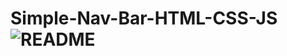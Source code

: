 # Simple-Nav-Bar-HTML-CSS-JS![README](https://user-images.githubusercontent.com/90522515/209459817-db5213ff-76a0-402d-a13a-41fb44ea2caa.JPG)
